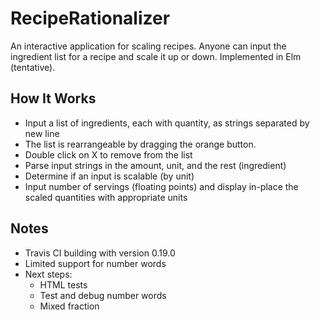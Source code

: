 # RecipeRationalizer

An interactive application for scaling recipes. Anyone can input the ingredient list for a recipe and scale it up or down.
Implemented in Elm (tentative).

## How It Works
* Input a list of ingredients, each with quantity, as strings separated by new line
* The list is rearrangeable by dragging the orange button.
* Double click on X to remove from the list
* Parse input strings in the amount, unit, and the rest (ingredient)
* Determine if an input is scalable (by unit)
* Input number of servings (floating points) and display in-place the scaled quantities with appropriate units

## Notes
* Travis CI building with version 0.19.0
* Limited support for number words
* Next steps:
    * HTML tests
    * Test and debug number words
    * Mixed fraction